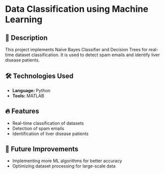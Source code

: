# Data Classification using Machine Learning

## 📌 Description  
This project implements Naïve Bayes Classifier and Decision Trees for real-time dataset classification. It is used to detect spam emails and identify liver disease patients.  

## 🛠️ Technologies Used  
- **Language:** Python  
- **Tools:** MATLAB  

## 🔥 Features  
- Real-time classification of datasets  
- Detection of spam emails  
- Identification of liver disease patients  

## 📅 Future Improvements  
- Implementing more ML algorithms for better accuracy  
- Optimizing dataset processing for large-scale data  
